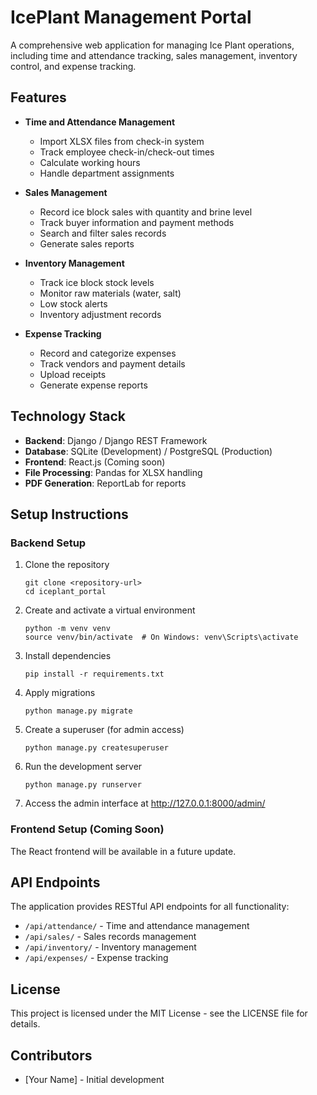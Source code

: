 # IcePlant Management Portal

A comprehensive web application for managing Ice Plant operations, including time and attendance tracking, sales management, inventory control, and expense tracking.

## Features

- **Time and Attendance Management**
  - Import XLSX files from check-in system
  - Track employee check-in/check-out times
  - Calculate working hours
  - Handle department assignments

- **Sales Management**
  - Record ice block sales with quantity and brine level
  - Track buyer information and payment methods
  - Search and filter sales records
  - Generate sales reports

- **Inventory Management**
  - Track ice block stock levels
  - Monitor raw materials (water, salt)
  - Low stock alerts
  - Inventory adjustment records

- **Expense Tracking**
  - Record and categorize expenses
  - Track vendors and payment details
  - Upload receipts
  - Generate expense reports

## Technology Stack

- **Backend**: Django / Django REST Framework
- **Database**: SQLite (Development) / PostgreSQL (Production)
- **Frontend**: React.js (Coming soon)
- **File Processing**: Pandas for XLSX handling
- **PDF Generation**: ReportLab for reports

## Setup Instructions

### Backend Setup

1. Clone the repository
   ```
   git clone <repository-url>
   cd iceplant_portal
   ```

2. Create and activate a virtual environment
   ```
   python -m venv venv
   source venv/bin/activate  # On Windows: venv\Scripts\activate
   ```

3. Install dependencies
   ```
   pip install -r requirements.txt
   ```

4. Apply migrations
   ```
   python manage.py migrate
   ```

5. Create a superuser (for admin access)
   ```
   python manage.py createsuperuser
   ```

6. Run the development server
   ```
   python manage.py runserver
   ```

7. Access the admin interface at http://127.0.0.1:8000/admin/

### Frontend Setup (Coming Soon)

The React frontend will be available in a future update.

## API Endpoints

The application provides RESTful API endpoints for all functionality:

- `/api/attendance/` - Time and attendance management
- `/api/sales/` - Sales records management
- `/api/inventory/` - Inventory management
- `/api/expenses/` - Expense tracking

## License

This project is licensed under the MIT License - see the LICENSE file for details.

## Contributors

- [Your Name] - Initial development